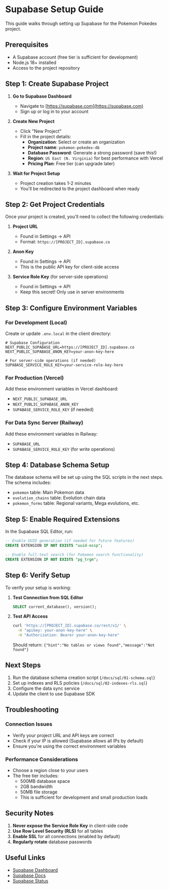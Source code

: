 # Supabase Setup Guide

This guide walks through setting up Supabase for the Pokemon Pokedex project.

## Prerequisites

- A Supabase account (free tier is sufficient for development)
- Node.js 18+ installed
- Access to the project repository

## Step 1: Create Supabase Project

1. **Go to Supabase Dashboard**
   - Navigate to [https://supabase.com](https://supabase.com)
   - Sign up or log in to your account

2. **Create New Project**
   - Click "New Project"
   - Fill in the project details:
     - **Organization**: Select or create an organization
     - **Project name**: `pokemon-pokedex-db`
     - **Database Password**: Generate a strong password (save this!)
     - **Region**: `US East (N. Virginia)` for best performance with Vercel
     - **Pricing Plan**: Free tier (can upgrade later)

3. **Wait for Project Setup**
   - Project creation takes 1-2 minutes
   - You'll be redirected to the project dashboard when ready

## Step 2: Get Project Credentials

Once your project is created, you'll need to collect the following credentials:

1. **Project URL**
   - Found in Settings → API
   - Format: `https://[PROJECT_ID].supabase.co`

2. **Anon Key**
   - Found in Settings → API
   - This is the public API key for client-side access

3. **Service Role Key** (for server-side operations)
   - Found in Settings → API
   - Keep this secret! Only use in server environments

## Step 3: Configure Environment Variables

### For Development (Local)

Create or update `.env.local` in the client directory:

```env
# Supabase Configuration
NEXT_PUBLIC_SUPABASE_URL=https://[PROJECT_ID].supabase.co
NEXT_PUBLIC_SUPABASE_ANON_KEY=your-anon-key-here

# For server-side operations (if needed)
SUPABASE_SERVICE_ROLE_KEY=your-service-role-key-here
```

### For Production (Vercel)

Add these environment variables in Vercel dashboard:
- `NEXT_PUBLIC_SUPABASE_URL`
- `NEXT_PUBLIC_SUPABASE_ANON_KEY`
- `SUPABASE_SERVICE_ROLE_KEY` (if needed)

### For Data Sync Server (Railway)

Add these environment variables in Railway:
- `SUPABASE_URL`
- `SUPABASE_SERVICE_ROLE_KEY` (for write operations)

## Step 4: Database Schema Setup

The database schema will be set up using the SQL scripts in the next steps. The schema includes:

- `pokemon` table: Main Pokemon data
- `evolution_chains` table: Evolution chain data
- `pokemon_forms` table: Regional variants, Mega evolutions, etc.

## Step 5: Enable Required Extensions

In the Supabase SQL Editor, run:

```sql
-- Enable UUID generation (if needed for future features)
CREATE EXTENSION IF NOT EXISTS "uuid-ossp";

-- Enable full-text search (for Pokemon search functionality)
CREATE EXTENSION IF NOT EXISTS "pg_trgm";
```

## Step 6: Verify Setup

To verify your setup is working:

1. **Test Connection from SQL Editor**
   ```sql
   SELECT current_database(), version();
   ```

2. **Test API Access**
   ```bash
   curl 'https://[PROJECT_ID].supabase.co/rest/v1/' \
     -H "apikey: your-anon-key-here" \
     -H "Authorization: Bearer your-anon-key-here"
   ```

   Should return: `{"hint":"No tables or views found","message":"Not found"}`

## Next Steps

1. Run the database schema creation script (`/docs/sql/01-schema.sql`)
2. Set up indexes and RLS policies (`/docs/sql/02-indexes-rls.sql`)
3. Configure the data sync service
4. Update the client to use Supabase SDK

## Troubleshooting

### Connection Issues
- Verify your project URL and API keys are correct
- Check if your IP is allowed (Supabase allows all IPs by default)
- Ensure you're using the correct environment variables

### Performance Considerations
- Choose a region close to your users
- The free tier includes:
  - 500MB database space
  - 2GB bandwidth
  - 50MB file storage
  - This is sufficient for development and small production loads

## Security Notes

1. **Never expose the Service Role Key** in client-side code
2. **Use Row Level Security (RLS)** for all tables
3. **Enable SSL** for all connections (enabled by default)
4. **Regularly rotate** database passwords

## Useful Links

- [Supabase Dashboard](https://app.supabase.com)
- [Supabase Docs](https://supabase.com/docs)
- [Supabase Status](https://status.supabase.com)